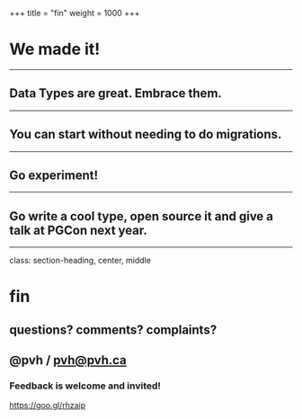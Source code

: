 +++
title = "fin"
weight = 1000
+++

# We made it!

---

## Data Types are great. Embrace them.

---

## You can start without needing to do migrations.

---

## Go experiment!

---

## Go write a cool type, open source it and give a talk at PGCon next year.

---

class: section-heading, center, middle

# fin

## questions? comments? complaints?

## @pvh / pvh@pvh.ca

### Feedback is welcome and invited!
https://goo.gl/rhzaip

